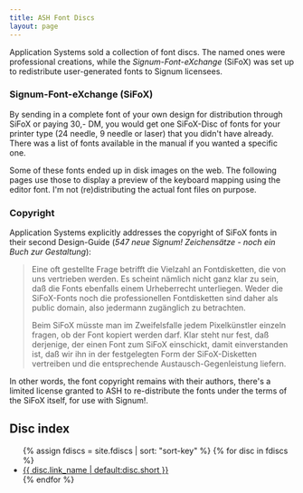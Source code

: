 ```yaml
---
title: ASH Font Discs
layout: page
---
```


Application Systems sold a collection of font discs. The named ones were
professional creations, while the *Signum-Font-eXchange* (SiFoX) was set
up to redistribute user-generated fonts to Signum licensees.

### Signum-Font-eXchange (SiFoX)

By sending in a complete font of your own design for distribution through
SiFoX or paying 30,- DM, you would get one SiFoX-Disc of fonts for your
printer type (24 needle, 9 needle or laser) that you didn't have already.
There was a list of fonts available in the manual if you wanted a specific
one.

Some of these fonts ended up in disk images on the web. The following
pages use those to display a preview of the keyboard mapping using the
editor font. I'm not (re)distributing the actual font files on purpose.

### Copyright

Application Systems explicitly addresses the copyright of SiFoX fonts in
their second Design-Guide (*547 neue Signum! Zeichensätze - noch ein
Buch zur Gestaltung*):

> Eine oft gestellte Frage betrifft die Vielzahl an Fontdisketten, die
> von uns vertrieben werden. Es scheint nämlich nicht ganz klar zu sein,
> daß die Fonts ebenfalls einem Urheberrecht unterliegen. Weder die
> SiFoX-Fonts noch die professionellen Fontdisketten sind daher als
> public domain, also jedermann zugänglich zu betrachten.
> 
> Beim SiFoX müsste man im Zweifelsfalle jedem Pixelkünstler einzeln
> fragen, ob der Font kopiert werden darf. Klar steht nur fest, daß
> derjenige, der einen Font zum SiFoX einschickt, damit einverstanden
> ist, daß wir ihn in der festgelegten Form der SiFoX-Disketten
> vertreiben und die entsprechende Austausch-Gegenleistung liefern.

In other words, the font copyright remains with their authors, there's
a limited license granted to ASH to re-distribute the fonts under the
terms of the SiFoX itself, for use with Signum!.

## Disc index

<ul>
{% assign fdiscs = site.fdiscs | sort: "sort-key" %}
{% for disc in fdiscs %}
<li><a href="{{ disc.url | relative_url }}">{{ disc.link_name | default:disc.short }}</a></li>
{% endfor %}
</ul>

